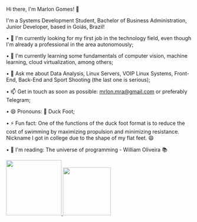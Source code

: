 Hi there, I'm Marlon Gomes! 👋

I'm a Systems Development Student, Bachelor of Business Administration, Junior Developer, based in Goiás, Brazil!

• 🔭 I'm currently looking for my first job in the technology field, even though I'm already a professional in the area autonomously;

• 🌱 I'm currently learning some fundamentals of computer vision, machine learning, cloud virtualization, among others;

• 💬 Ask me about Data Analysis, Linux Servers, VOIP Linux Systems, Front-End, Back-End and Sport Shooting (the last one is serious);

• 📫 Get in touch as soon as possible: mrlon.mra@gmail.com or preferably Telegram;

• 😄 Pronouns: 🦆 Duck Foot;

• ⚡ Fun fact: One of the functions of the duck foot format is to reduce the cost of swimming by maximizing propulsion and minimizing resistance. Nickname I got in college due to the shape of my flat feet. 😄

• 📔 I'm reading: The universe of programming - William Oliveira 📚


<div>
  
  <a href="https://github.com/mrlonmra">
    
  <img height="150em" src="https://github-readme-stats.vercel.app/api?username=mrlonmra&amp;show_icons=true&amp;theme=dracula&amp;include_all_commits=true&amp;count_private=true"/>
    
  <img height="130em" src="https://github-readme-stats.vercel.app/api/top-langs/?username=mrlonmra&amp;layout=compact&amp;langs_count=16&amp;theme=dracula"/>
    
</div>
